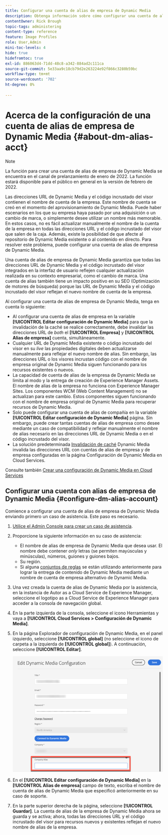 ```yaml
---
title: Configurar una cuenta de alias de empresa de Dynamic Media
description: Obtenga información sobre cómo configurar una cuenta de alias de empresa en Dynamic Media.
contentOwner: Rick Brough
topic-tags: administering
content-type: reference
feature: Image Profiles
role: User,Admin
mini-toc-levels: 4
hide: true
hidefromtoc: true
exl-id: 886063d4-71dd-48c8-a342-884ad2c111ca
source-git-commit: 5e33aa9c18cb79d2e263224e92f866c3280b59bc
workflow-type: tm+mt
source-wordcount: '702'
ht-degree: 0%

---
```


# Acerca de la configuración de una cuenta de alias de empresa de Dynamic Media {#about-dm-alias-acct}

>[!NOTE]
>
>La función para crear una cuenta de alias de empresa de Dynamic Media se encuentra en el canal de prelanzamiento de enero de 2022. La función estará disponible para el público en general en la versión de febrero de 2022.

Las direcciones URL de Dynamic Media y el código incrustado del visor contienen el nombre de cuenta de la empresa. Este nombre de cuenta se creó en el momento del aprovisionamiento de Dynamic Media. Puede haber escenarios en los que su empresa haya pasado por una adquisición o un cambio de marca, o simplemente desee utilizar un nombre más memorable. En estos casos, no es fácil actualizar manualmente el nombre de la cuenta de la empresa en todas las direcciones URL y el código incrustado del visor que salen de la caja. Además, existe la posibilidad de que afecte al repositorio de Dynamic Media existente o al contenido en directo. Para resolver este problema, puede configurar una cuenta de alias de empresa de Dynamic Media.

Una cuenta de alias de empresa de Dynamic Media garantiza que todas las direcciones URL de Dynamic Media y el código incrustado del visor integrados en la interfaz de usuario reflejen cualquier actualización realizada en su contexto empresarial, como el cambio de marca. Una cuenta de alias también tiene un impacto positivo en su SEO (Optimización de motores de búsqueda) porque las URL de Dynamic Media y el código incrustado del visor reflejan el nuevo nombre de cuenta de la empresa.

Al configurar una cuenta de alias de empresa de Dynamic Media, tenga en cuenta lo siguiente:

* Al configurar una cuenta de alias de empresa en la variable **[!UICONTROL Editar configuración de Dynamic Media]** para que la invalidación de la caché se realice correctamente, debe invalidar las direcciones URL de *both* el **[!UICONTROL Empresa]** y **[!UICONTROL Alias de empresa]** cuenta, simultáneamente.
* Cualquier URL de Dynamic Media existente o código incrustado del visor en su *live* las propiedades digitales deben actualizarse manualmente para reflejar el nuevo nombre de alias. Sin embargo, las direcciones URL o los visores incrustan código con el nombre de empresa original de Dynamic Media siguen funcionando para los recursos existentes o nuevos.
* La capacidad de cuenta de alias de la empresa de Dynamic Media se limita al modo y la entrega de creación de Experience Manager Assets. El nombre de alias de la empresa no funciona con Experience Manager Sites. Los componentes WCM (Web Content Management) no se actualizan para este cambio. Estos componentes siguen funcionando con el nombre de empresa original de Dynamic Media para recuperar recursos de Dynamic Media.
* Solo puede configurar una cuenta de alias de compañía en la variable **[!UICONTROL Editar configuración de Dynamic Media]** página. Sin embargo, puede crear tantas cuentas de alias de empresa como desee mediante un caso de compatibilidad y reflejar manualmente el nombre de alias necesario en las direcciones URL de Dynamic Media o en el código incrustado del visor.
* La solución predeterminada [Invalidación de caché](/help/assets/dynamic-media/invalidate-cdn-cache-dynamic-media.md) Dynamic Media invalida las direcciones URL con cuentas de alias de empresa y de empresa configuradas en la página Configuración de Dynamic Media en Cloud Services.

Consulte también [Crear una configuración de Dynamic Media en Cloud Services](/help/assets/dynamic-media/config-dm.md#configuring-dynamic-media-cloud-services)

## Configurar una cuenta con alias de empresa de Dynamic Media {#configure-dm-alias-account}

Comience a configurar una cuenta de alias de empresa de Dynamic Media enviando primero un caso de asistencia. Este paso es necesario.

1. [Utilice el Admin Console para crear un caso de asistencia](https://helpx.adobe.com/enterprise/using/support-for-experience-cloud.html).
1. Proporcione la siguiente información en su caso de asistencia:

   * El nombre de alias de empresa de Dynamic Media que desea usar. El nombre debe contener *only* letras (se permiten mayúsculas y minúsculas), números, guiones y guiones bajos.
   * Su región.
   * Si alguna [conjuntos de reglas](/help/assets/dynamic-media/using-rulesets-to-transform-urls.md) se están utilizando anteriormente para lograr la entrega de contenido de Dynamic Media mediante un nombre de cuenta de empresa alternativo de Dynamic Media.

1. Una vez creada la cuenta de alias de Dynamic Media por la asistencia, en la instancia de Autor as a Cloud Service de Experience Manager, seleccione el logotipo as a Cloud Service de Experience Manager para acceder a la consola de navegación global.
1. En la parte izquierda de la consola, seleccione el icono Herramientas y vaya a **[!UICONTROL Cloud Services > Configuración de Dynamic Media]**.
1. En la página Explorador de configuración de Dynamic Media, en el panel izquierdo, seleccione **[!UICONTROL global]** (no seleccione el icono de carpeta a la izquierda de **[!UICONTROL global]**). A continuación, seleccione **[!UICONTROL Editar]**.

   ![Campo de texto Alias de empresa de Dynamic Media](/help/assets/assets-dm/dm-company-alias.png)

1. En el **[!UICONTROL Editar configuración de Dynamic Media]** en la **[!UICONTROL Alias de empresa]** campo de texto, escriba el nombre de cuenta de alias de Dynamic Media que especificó anteriormente en su caso de soporte.
1. En la parte superior derecha de la página, seleccione **[!UICONTROL Guardar]**.
La cuenta de alias de la empresa de Dynamic Media ahora se guarda y se activa; ahora, todas las direcciones URL y el código incrustado del visor para recursos nuevos y existentes reflejan el nuevo nombre de alias de la empresa.